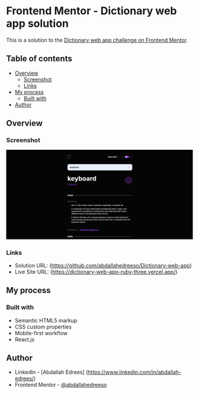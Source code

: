 # Frontend Mentor - Dictionary web app solution

This is a solution to the [Dictionary web app challenge on Frontend Mentor](https://www.frontendmentor.io/challenges/dictionary-web-app-h5wwnyuKFL).

## Table of contents

- [Overview](#overview)
  - [Screenshot](#screenshot)
  - [Links](#links)
- [My process](#my-process)
  - [Built with](#built-with)
- [Author](#author)

## Overview

### Screenshot

![Desktop Preview](./public/images/Screenshot.png)

### Links

- Solution URL: (https://github.com/abdallahedreeso/Dictionary-web-app)
- Live Site URL: (https://dictionary-web-app-ruby-three.vercel.app/)

## My process

### Built with

- Semantic HTML5 markup
- CSS custom properties
- Mobile-first workflow
- React.js

## Author

- LinkedIn - [Abdallah Edrees] (https://www.linkedin.com/in/abdallah-edrees/)
- Frontend Mentor - [@abdallahedreeso](https://www.frontendmentor.io/profile/abdallahedreeso)
